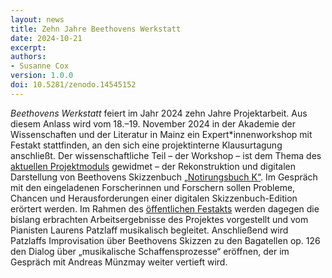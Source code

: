 ```yaml
---
layout: news
title: Zehn Jahre Beethovens Werkstatt
date: 2024-10-21
excerpt:
authors:
- Susanne Cox
version: 1.0.0
doi: 10.5281/zenodo.14545152
---
```



_Beethovens Werkstatt_ feiert im Jahr 2024 zehn Jahre Projektarbeit. Aus diesem Anlass wird vom 18.–19. November 2024 in der Akademie der Wissenschaften und der Literatur in Mainz ein Expert*innenworkshop mit Festakt stattfinden, an den sich eine projektinterne Klausurtagung anschließt.
Der wissenschaftliche Teil – der Workshop – ist dem Thema des <a href="/modul-4/">aktuellen Projektmoduls</a> gewidmet – der Rekonstruktion und digitalen Darstellung von Beethovens Skizzenbuch <a href="/modul-4/zum-notirungsbuch-k/">„Notirungsbuch K“</a>. Im Gespräch mit den eingeladenen Forscherinnen und Forschern sollen Probleme, Chancen und Herausforderungen einer digitalen Skizzenbuch-Edition erörtert werden.
Im Rahmen des [öffentlichen Festakts] werden dagegen die bislang erbrachten Arbeitsergebnisse des Projektes vorgestellt und vom Pianisten Laurens Patzlaff musikalisch begleitet. Anschließend wird Patzlaffs Improvisation über Beethovens Skizzen zu den Bagatellen op. 126 den Dialog über „musikalische Schaffensprozesse“ eröffnen, der im Gespräch mit Andreas Münzmay weiter vertieft wird.

[öffentlichen Festakts]: https://www.adwmainz.de/kalender/eintrag/zehn-jahre-beethovens-werkstatt-kompositionsprozesse-im-digitalen-fokus.html
